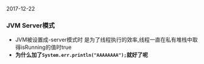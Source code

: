 2017-12-22
### JVM Server模式
+ JVM被设置成-server模式时 是为了线程执行的效率,线程一直在私有堆栈中取得isRunning的值时true
+ **为什么加了``System.err.println("AAAAAAAA");``就好了呢**